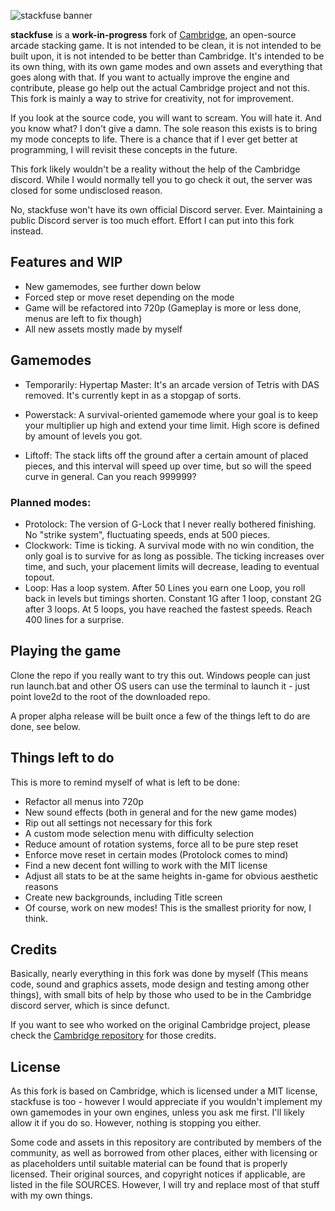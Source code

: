 ![stackfuse banner](https://media.discordapp.net/attachments/806285072046751780/806547308376227840/stackfuse_logo.png)

**stackfuse** is a **work-in-progress** fork of [Cambridge](https://github.com/SashLilac/cambridge), an open-source arcade stacking game. It is not intended to be clean, it is not intended to be built upon, it is not intended to be better than Cambridge. It's intended to be its own thing, with its own game modes and own assets and everything that goes along with that. If you want to actually improve the engine and contribute, please go help out the actual Cambridge project and not this. This fork is mainly a way to strive for creativity, not for improvement.

If you look at the source code, you will want to scream. You will hate it. And you know what? I don't give a damn. The sole reason this exists is to bring my mode concepts to life. There is a chance that if I ever get better at programming, I will revisit these concepts in the future.

This fork likely wouldn't be a reality without the help of the Cambridge discord. While I would normally tell you to go check it out, the server was closed for some undisclosed reason.

No, stackfuse won't have its own official Discord server. Ever. Maintaining a public Discord server is too much effort. Effort I can put into this fork instead.

## Features and WIP
* New gamemodes, see further down below
* Forced step or move reset depending on the mode
* Game will be refactored into 720p (Gameplay is more or less done, menus are left to fix though)
* All new assets mostly made by myself

## Gamemodes

* Temporarily: Hypertap Master: It's an arcade version of Tetris with DAS removed. It's currently kept in as a stopgap of sorts.

* Powerstack: A survival-oriented gamemode where your goal is to keep your multiplier up high and extend your time limit. High score is defined by amount of levels you got.
* Liftoff: The stack lifts off the ground after a certain amount of placed pieces, and this interval will speed up over time, but so will the speed curve in general. Can you reach 999999?

### Planned modes:

* Protolock: The version of G-Lock that I never really bothered finishing. No "strike system", fluctuating speeds, ends at 500 pieces.
* Clockwork: Time is ticking. A survival mode with no win condition, the only goal is to survive for as long as possible. The ticking increases over time, and such, your placement limits will decrease, leading to eventual topout.
* Loop: Has a loop system. After 50 Lines you earn one Loop, you roll back in levels but timings shorten. Constant 1G after 1 loop, constant 2G after 3 loops. At 5 loops, you have reached the fastest speeds. Reach 400 lines for a surprise.

## Playing the game

Clone the repo if you really want to try this out. Windows people can just run launch.bat and other OS users can use the terminal to launch it - just point love2d to the root of the downloaded repo.

A proper alpha release will be built once a few of the things left to do are done, see below.

## Things left to do

This is more to remind myself of what is left to be done:
* Refactor all menus into 720p
* New sound effects (both in general and for the new game modes)
* Rip out all settings not necessary for this fork
* A custom mode selection menu with difficulty selection
* Reduce amount of rotation systems, force all to be pure step reset
* Enforce move reset in certain modes (Protolock comes to mind)
* Find a new decent font willing to work with the MIT license
* Adjust all stats to be at the same heights in-game for obvious aesthetic reasons
* Create new backgrounds, including Title screen
* Of course, work on new modes! This is the smallest priority for now, I think.

## Credits

Basically, nearly everything in this fork was done by myself (This means code, sound and graphics assets, mode design and testing among other things), with small bits of help by those who used to be in the Cambridge discord server, which is since defunct.

If you want to see who worked on the original Cambridge project, please check the [Cambridge repository](https://github.com/SashLilac/cambridge) for those credits.

## License

As this fork is based on Cambridge, which is licensed under a MIT license, stackfuse is too - however I would appreciate if you wouldn't implement my own gamemodes in your own engines, unless you ask me first. I'll likely allow it if you do so. However, nothing is stopping you either.

Some code and assets in this repository are contributed by members of the
community, as well as borrowed from other places, either with licensing
or as placeholders until suitable material can be found that is properly
licensed. Their original sources, and copyright notices if applicable, are
listed in the file SOURCES. However, I will try and replace most of that stuff with my own things.
